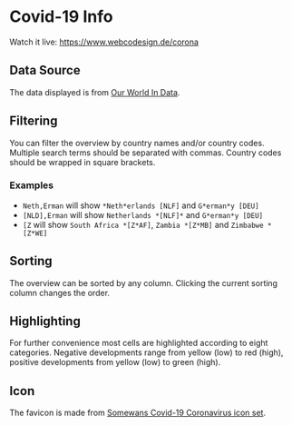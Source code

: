 # Covid-19 Info

Watch it live: https://www.webcodesign.de/corona

## Data Source
The data displayed is from [Our World In Data](https://github.com/owid/covid-19-data).

## Filtering
You can filter the overview by country names and/or country codes. 
Multiple search terms should be separated with commas. 
Country codes should be wrapped in square brackets. 

### Examples
- `Neth,Erman` will show `*Neth*erlands [NLF]` and `G*erman*y [DEU]`
- `[NLD],Erman` will show `Netherlands *[NLF]*` and `G*erman*y [DEU]`
- `[Z` will show `South Africa *[Z*AF]`, `Zambia *[Z*MB]` and `Zimbabwe *[Z*WE]` 

## Sorting
The overview can be sorted by any column. Clicking the current sorting column changes the order.

## Highlighting
For further convenience most cells are highlighted according to eight categories. Negative developments range from yellow (low) to red (high), positive developments from yellow (low) to green (high).

## Icon
The favicon is made from [Somewans Covid-19 Coronavirus icon set](https://www.iconfinder.com/iconsets/covid-19-coronavirus).
